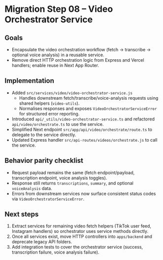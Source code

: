 # Migration Step 08 – Video Orchestrator Service

## Goals
- Encapsulate the video orchestration workflow (fetch → transcribe → optional voice analysis) in a reusable service.
- Remove direct HTTP orchestration logic from Express and Vercel handlers; enable reuse in Next App Router.

## Implementation
- Added `src/services/video/video-orchestrator-service.js`
  - Handles downstream fetch/transcribe/voice-analysis requests using shared helpers (`video-utils`).
  - Normalises responses and exposes `VideoOrchestratorServiceError` for structured error reporting.
- Introduced `api/_utils/video-orchestrator-service.ts` and refactored `api/video/orchestrate.ts` to use the service.
- Simplified Next endpoint `src/app/api/video/orchestrate/route.ts` to delegate to the service directly.
- Updated Express handler `src/api-routes/videos/orchestrate.js` to call the service.

## Behavior parity checklist
- Request payload remains the same (fetch endpoint/payload, transcription endpoint, voice analysis toggles).
- Response still returns `transcriptions`, `summary`, and optional `voiceAnalysis` data.
- Errors from downstream services now surface consistent status codes via `VideoOrchestratorServiceError`.

## Next steps
1. Extract services for remaining video fetch helpers (TikTok user feed, Instagram handlers) so orchestrator uses service methods directly.
2. Once all services exist, move HTTP controllers into `apps/backend` and deprecate legacy API folders.
3. Add integration tests to cover the orchestrator service (success, transcription failure, voice analysis failure).
